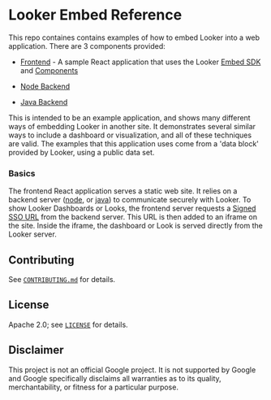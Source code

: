 # Looker Embed Reference 

 This repo containes contains examples of how to embed Looker into a web application. There are 3 components provided:
 
  * [Frontend]( ./Frontend/README.md) - A sample React application that uses the Looker [Embed SDK](https://docs.looker.com/reference/embed-sdk/embed-sdk-intro) and [Components](https://docs.looker.com/data-modeling/extension-framework/components)

 * [Node Backend]( ./Backend-Node/README.md) 

 * [Java Backend]( ../Backend-Java/README.md)

 This is intended to be an example application, and shows many different ways of embedding Looker in another site.  It demonstrates several similar ways to include a dashboard or visualization, and all of these techniques are valid.  The examples that this application uses come from a 'data block' provided by Looker, using a public data set.  
 
 ### Basics

The frontend React application serves a static web site.  It relies on a backend server ([node](./Backend-Node/README.md), or [java](./Backend-Java/README.md)) to communicate securely with Looker.  To show Looker Dashboards or Looks, the frontend server requests a [Signed SSO URL](https://docs.looker.com/reference/embedding/sso-embed) from the backend server.  This URL is then added to an iframe on the site.  Inside the iframe, the dashboard or Look is served directly from the Looker server. 

## Contributing

See [`CONTRIBUTING.md`](CONTRIBUTING.md) for details.

## License

Apache 2.0; see [`LICENSE`](LICENSE) for details.

## Disclaimer

This project is not an official Google project. It is not supported by Google and Google specifically disclaims all  warranties as to its quality, merchantability, or fitness for a particular purpose.
